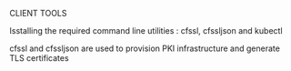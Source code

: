 CLIENT TOOLS

Isstalling the required command line utilities : cfssl, cfssljson and kubectl

cfssl and cfssljson are used to provision PKI infrastructure and generate TLS certificates 